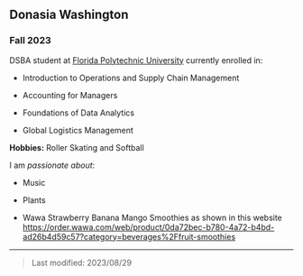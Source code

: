 ## Donasia Washington

### Fall 2023

DSBA student at [Florida Polytechnic University](https://www.floridapoly.edu) currently enrolled in: 

- Introduction to Operations and Supply Chain Management

- Accounting for Managers

- Foundations of Data Analytics

- Global Logistics Management

**Hobbies:** Roller Skating and Softball

I am _passionate about_: 

- Music

- Plants

- Wawa Strawberry Banana Mango Smoothies as shown in this website <https://order.wawa.com/web/product/0da72bec-b780-4a72-b4bd-ad26b4d59c57?category=beverages%2Ffruit-smoothies>

***

> Last modified: 2023/08/29